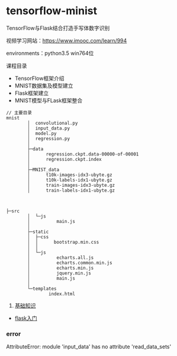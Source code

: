 # tensorflow-minist
TensorFlow与Flask结合打造手写体数字识别

视频学习网站：https://www.imooc.com/learn/994

environments：python3.5 win764位

课程目录
* TensorFlow框架介绍
* MNIST数据集及模型建立
* Flask框架建立
* MNIST模型与FLask框架整合

```
// 主要目录
mnist
        │  convolutional.py
        │  input_data.py
        │  model.py
        │  regression.py
        │
        ├─data
        │      regression.ckpt.data-00000-of-00001
        │      regression.ckpt.index
        │
        ├─MNIST_data
        │      t10k-images-idx3-ubyte.gz
        │      t10k-labels-idx1-ubyte.gz
        │      train-images-idx3-ubyte.gz
        │      train-labels-idx1-ubyte.gz



├─src
        │  └─js
        │          main.js
        │
        ├─static
        │  ├─css
        │  │      bootstrap.min.css
        │  │
        │  └─js
        │          echarts.all.js
        │          echarts.common.min.js
        │          echarts.min.js
        │          jquery.min.js
        │          main.js
        │
        └─templates
                index.html
```


1. [基础知识](./base.md)

* [flask入门](http://docs.jinkan.org/docs/flask/quickstart.html#a-minimal-application)

### error

AttributeError: module 'input_data' has no attribute 'read_data_sets'